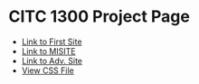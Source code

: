 # CITC 1300 Project Page

<ul>
 <li><a href="htmlintro/firstsite.html">Link to First Site</a></li>
 <li><a href="actualHTML/MISITE.html">Link to MISITE</a></li>
 <li><a href="adv_css/MISITE.html">Link to Adv. Site</a></li>
 <li><a href="Basic-web-/mistyles.css">View CSS File</a></li>
</ul>
